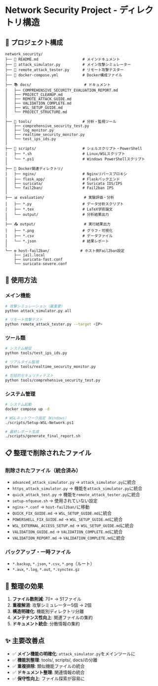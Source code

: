 # Network Security Project - ディレクトリ構造

## 📁 プロジェクト構成

```
network_security/
├── 📄 README.md                    # メインドキュメント
├── 🐍 attack_simulator.py          # メイン攻撃シミュレーター
├── 🐍 remote_attack_tester.py      # リモート攻撃テスター
├── 🐳 docker-compose.yml           # Docker構成ファイル
│
├── 📚 docs/                        # ドキュメント
│   ├── COMPREHENSIVE_SECURITY_EVALUATION_REPORT.md
│   ├── PROJECT_CLEANUP.md
│   ├── REMOTE_ATTACK_GUIDE.md
│   ├── VALIDATION_COMPLETE.md
│   ├── WSL_SETUP_GUIDE.md
│   └── PROJECT_STRUCTURE.md
│
├── 🔧 tools/                       # 分析・監視ツール
│   ├── comprehensive_security_test.py
│   ├── log_monitor.py
│   ├── realtime_security_monitor.py
│   └── test_ips_ids.py
│
├── 📜 scripts/                     # シェルスクリプト・PowerShell
│   ├── *.sh                       # Linux/WSLスクリプト
│   └── *.ps1                      # Windows PowerShellスクリプト
│
├── 🐳 Docker関連ディレクトリ/
│   ├── nginx/                     # Nginxリバースプロキシ
│   ├── flask_app/                 # Flaskバックエンド
│   ├── suricata/                  # Suricata IDS/IPS
│   └── fail2ban/                  # Fail2ban IPS
│
├── 📊 evaluation/                  # 実験評価・分析
│   ├── *.py                       # データ分析スクリプト
│   ├── *.tex                      # LaTeX学術論文
│   └── output/                    # 分析結果出力
│
├── 📤 output/                      # 実行結果出力
│   ├── *.png                      # グラフ・可視化
│   ├── *.csv                      # データファイル
│   └── *.json                     # 結果レポート
│
└── ⚙️ host-fail2ban/              # ホスト側Fail2ban設定
    ├── jail.local
    ├── suricata-fast.conf
    └── suricata-severe.conf
```

## 🚀 使用方法

### メイン機能
```bash
# 攻撃シミュレーション（最重要）
python attack_simulator.py all

# リモート攻撃テスト
python remote_attack_tester.py --target <IP>
```

### ツール類
```bash
# システム検証
python tools/test_ips_ids.py

# リアルタイム監視
python tools/realtime_security_monitor.py

# 包括的セキュリティテスト
python tools/comprehensive_security_test.py
```

### システム管理
```bash
# システム起動
docker compose up -d

# WSLネットワーク設定（Windows）
./scripts/Setup-WSL-Network.ps1

# 最終レポート生成
./scripts/generate_final_report.sh
```

## 📋 整理で削除されたファイル

### 削除されたファイル（統合済み）
- `advanced_attack_simulator.py` → `attack_simulator.py`に統合
- `https_attack_simulator.py` → 機能を`attack_simulator.py`に統合
- `quick_attack_test.py` → 機能を`remote_attack_tester.py`に統合
- `setup-nfqueue.sh` → 使用されていない設定
- `nginx-*.conf` → `host-fail2ban/`に移動
- `QUICK_FIX_GUIDE.md` → `WSL_SETUP_GUIDE.md`に統合
- `POWERSHELL_FIX_GUIDE.md` → `WSL_SETUP_GUIDE.md`に統合
- `WSL_EXTERNAL_ACCESS_SETUP.md` → `WSL_SETUP_GUIDE.md`に統合
- `VALIDATION_GUIDE.md` → `VALIDATION_COMPLETE.md`に統合
- `VALIDATION_REPORT.md` → `VALIDATION_COMPLETE.md`に統合

### バックアップ・一時ファイル
- `*.backup`, `*.json`, `*.csv`, `*.png`（ルート）
- `*.aux`, `*.log`, `*.out`, `*.synctex.gz`

## 🎯 整理の効果

1. **ファイル数削減**: 70+ → 51ファイル
2. **重複解消**: 攻撃シミュレーター5個 → 2個
3. **構造明確化**: 機能別ディレクトリ分離
4. **メンテナンス性向上**: 関連ファイルの集約
5. **ドキュメント統合**: 分散情報の集約

## ✨ 主要改善点

- ✅ **メイン機能の明確化**: `attack_simulator.py`をメインツールに
- ✅ **機能別整理**: tools/, scripts/, docs/の分離
- ✅ **重複排除**: 類似機能ファイルの統合
- ✅ **ドキュメント整理**: 関連情報の統合
- ✅ **保守性向上**: ファイル探索が容易に
